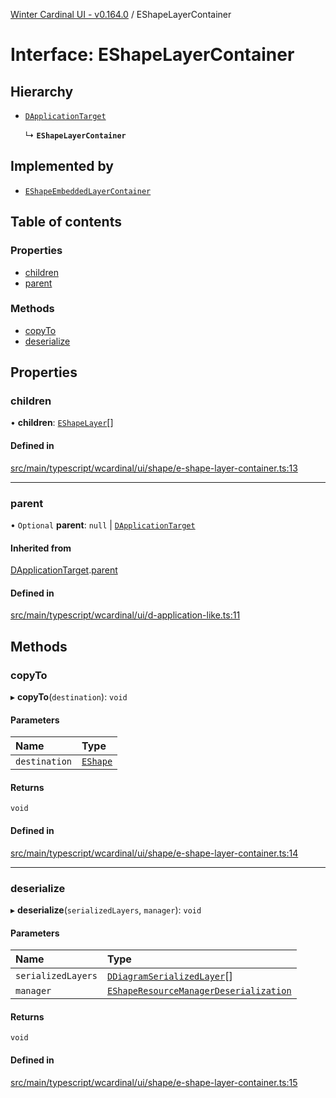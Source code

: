 [Winter Cardinal UI - v0.164.0](../index.md) / EShapeLayerContainer

# Interface: EShapeLayerContainer

## Hierarchy

- [`DApplicationTarget`](DApplicationTarget.md)

  ↳ **`EShapeLayerContainer`**

## Implemented by

- [`EShapeEmbeddedLayerContainer`](../classes/EShapeEmbeddedLayerContainer.md)

## Table of contents

### Properties

- [children](EShapeLayerContainer.md#children)
- [parent](EShapeLayerContainer.md#parent)

### Methods

- [copyTo](EShapeLayerContainer.md#copyto)
- [deserialize](EShapeLayerContainer.md#deserialize)

## Properties

### children

• **children**: [`EShapeLayer`](EShapeLayer.md)[]

#### Defined in

[src/main/typescript/wcardinal/ui/shape/e-shape-layer-container.ts:13](https://github.com/winter-cardinal/winter-cardinal-ui/blob/v0.164.0/src/main/typescript/wcardinal/ui/shape/e-shape-layer-container.ts#L13)

___

### parent

• `Optional` **parent**: ``null`` \| [`DApplicationTarget`](DApplicationTarget.md)

#### Inherited from

[DApplicationTarget](DApplicationTarget.md).[parent](DApplicationTarget.md#parent)

#### Defined in

[src/main/typescript/wcardinal/ui/d-application-like.ts:11](https://github.com/winter-cardinal/winter-cardinal-ui/blob/v0.164.0/src/main/typescript/wcardinal/ui/d-application-like.ts#L11)

## Methods

### copyTo

▸ **copyTo**(`destination`): `void`

#### Parameters

| Name | Type |
| :------ | :------ |
| `destination` | [`EShape`](EShape.md) |

#### Returns

`void`

#### Defined in

[src/main/typescript/wcardinal/ui/shape/e-shape-layer-container.ts:14](https://github.com/winter-cardinal/winter-cardinal-ui/blob/v0.164.0/src/main/typescript/wcardinal/ui/shape/e-shape-layer-container.ts#L14)

___

### deserialize

▸ **deserialize**(`serializedLayers`, `manager`): `void`

#### Parameters

| Name | Type |
| :------ | :------ |
| `serializedLayers` | [`DDiagramSerializedLayer`](DDiagramSerializedLayer.md)[] |
| `manager` | [`EShapeResourceManagerDeserialization`](../classes/EShapeResourceManagerDeserialization.md) |

#### Returns

`void`

#### Defined in

[src/main/typescript/wcardinal/ui/shape/e-shape-layer-container.ts:15](https://github.com/winter-cardinal/winter-cardinal-ui/blob/v0.164.0/src/main/typescript/wcardinal/ui/shape/e-shape-layer-container.ts#L15)
